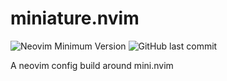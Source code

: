 # miniature.nvim
<p>
  <img alt="Neovim Minimum Version" src="https://img.shields.io/badge/Neovim-0.7.0+-blueviolet.svg?style=flat-square&logo=Neovim&logoColor=white)](https://github.com/neovim/neovim">
  <img alt="GitHub last commit" src="https://img.shields.io/github/last-commit/smb374/miniature.nvim?style=flat-square&logo=Github">
</p>
A neovim config build around mini.nvim
